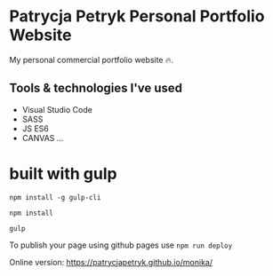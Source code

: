 # Patrycja Petryk Personal Portfolio Website

My personal commercial portfolio website 🔥.

## Tools & technologies I've used

- Visual Studio Code
- SASS
- JS ES6
- CANVAS
  ...

# built with gulp

`npm install -g gulp-cli`

`npm install`

`gulp`

To publish your page using github pages use `npm run deploy`

Online version: https://patrycjapetryk.github.io/monika/


